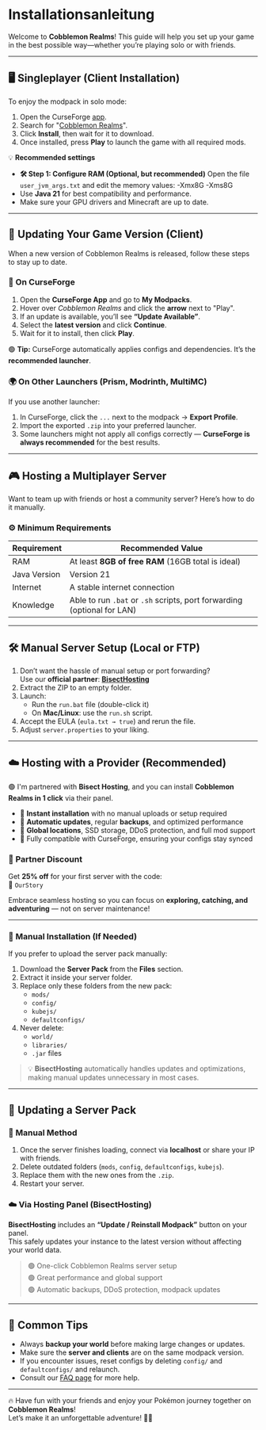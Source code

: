 # Installationsanleitung

Welcome to **Cobblemon Realms**! This guide will help you set up your game in the best possible way—whether you’re playing solo or with friends.

---

## 🖥️ Singleplayer (Client Installation)

To enjoy the modpack in solo mode:

1. Open the CurseForge [app](https://www.curseforge.com/download/app).
2. Search for "[Cobblemon Realms](https://www.curseforge.com/minecraft/modpacks/cobblemon-realms)".
3. Click **Install**, then wait for it to download.
4. Once installed, press **Play** to launch the game with all required mods.

💡 **Recommended settings**

- **🛠️ Step 1: Configure RAM (Optional, but recommended)**
  Open the file `user_jvm_args.txt` and edit the memory values:
  -Xmx8G -Xms8G
- Use **Java 21** for best compatibility and performance.
- Make sure your GPU drivers and Minecraft are up to date.

---

## 🔄 Updating Your Game Version (Client)

When a new version of Cobblemon Realms is released, follow these steps to stay up to date.

### 🧭 On CurseForge

1. Open the **CurseForge App** and go to **My Modpacks**.
2. Hover over _Cobblemon Realms_ and click the **arrow** next to "Play".
3. If an update is available, you’ll see **“Update Available”**.
4. Select the **latest version** and click **Continue**.
5. Wait for it to install, then click **Play**.

🟢 **Tip:** CurseForge automatically applies configs and dependencies. It’s the **recommended launcher**.

### 🌍 On Other Launchers (Prism, Modrinth, MultiMC)

If you use another launcher:

1. In CurseForge, click the `...` next to the modpack → **Export Profile**.
2. Import the exported `.zip` into your preferred launcher.
3. Some launchers might not apply all configs correctly — **CurseForge is always recommended** for the best results.

---

## 🎮 Hosting a Multiplayer Server

Want to team up with friends or host a community server? Here’s how to do it manually.

### ⚙️ Minimum Requirements

| Requirement  | Recommended Value                                                                          |
| ------------ | ------------------------------------------------------------------------------------------ |
| RAM          | At least **8GB of free RAM** (16GB total is ideal)                      |
| Java Version | Version 21                                                                                 |
| Internet     | A stable internet connection                                                               |
| Knowledge    | Able to run `.bat` or `.sh` scripts, port forwarding (optional for LAN) |

---

## 🛠️ Manual Server Setup (Local or FTP)

1. Don’t want the hassle of manual setup or port forwarding?\
   Use our **official partner**: [**BisectHosting**](https://bisecthosting.com/CobblemonRealms)
2. Extract the ZIP to an empty folder.
3. Launch:
   - Run the `run.bat` file (double-click it)
   - On **Mac/Linux**: use the `run.sh` script.
4. Accept the EULA (`eula.txt → true`) and rerun the file.
5. Adjust `server.properties` to your liking.

---

## ☁️ Hosting with a Provider (Recommended)

🟢 I'm partnered with **Bisect Hosting**, and you can install **Cobblemon Realms in 1 click** via their panel.

- 🔧 **Instant installation** with no manual uploads or setup required
- 💾 **Automatic updates**, regular **backups**, and optimized performance
- 📍 **Global locations**, SSD storage, DDoS protection, and full mod support
- 🧩 Fully compatible with CurseForge, ensuring your configs stay synced

### 🎉 Partner Discount

Get **25% off** for your first server with the code:\
🧡 `OurStory`

Embrace seamless hosting so you can focus on **exploring, catching, and adventuring** — not on server maintenance!

---

### 🧰 Manual Installation (If Needed)

If you prefer to upload the server pack manually:

1. Download the **Server Pack** from the **Files** section.
2. Extract it inside your server folder.
3. Replace only these folders from the new pack:
   - `mods/`
   - `config/`
   - `kubejs/`
   - `defaultconfigs/`
4. Never delete:
   - `world/`
   - `libraries/`
   - `.jar` files

> 💡 **BisectHosting** automatically handles updates and optimizations, making manual updates unnecessary in most cases.

---

## 🔄 Updating a Server Pack

### 🧰 Manual Method

1. Once the server finishes loading, connect via **localhost** or share your IP with friends.
2. Delete outdated folders (`mods`, `config`, `defaultconfigs`, `kubejs`).
3. Replace them with the new ones from the `.zip`.
4. Restart your server.

### ☁️ Via Hosting Panel (BisectHosting)

**BisectHosting** includes an **“Update / Reinstall Modpack”** button on your panel.  
This safely updates your instance to the latest version without affecting your world data.

> 🟢 One-click Cobblemon Realms server setup\
> 🟢 Great performance and global support\
> 🟢 Automatic backups, DDoS protection, modpack updates

---

## 🧱 Common Tips

- Always **backup your world** before making large changes or updates.
- Make sure the **server and clients** are on the same modpack version.
- If you encounter issues, reset configs by deleting `config/` and `defaultconfigs/` and relaunch.
- Consult our [FAQ page](../faq.md) for more help.

---

🔥 Have fun with your friends and enjoy your Pokémon journey together on **Cobblemon Realms**!\
Let’s make it an unforgettable adventure! 🧭✨
